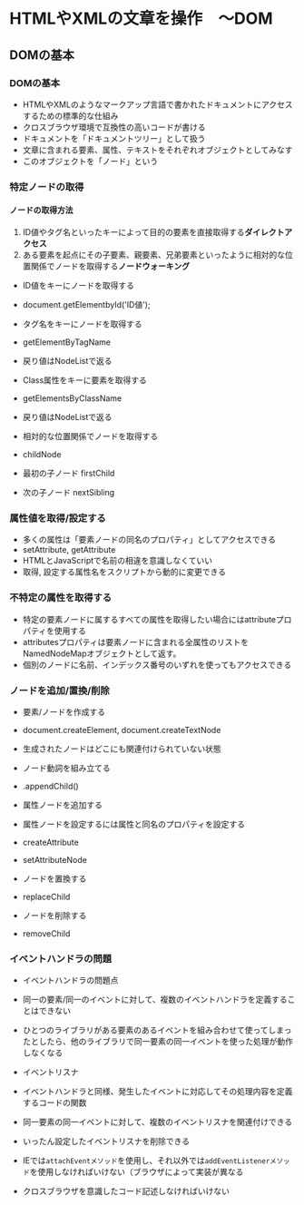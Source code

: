 # HTMLやXMLの文章を操作　〜DOM

## DOMの基本

### DOMの基本
* HTMLやXMLのようなマークアップ言語で書かれたドキュメントにアクセスするための標準的な仕組み
* クロスブラウザ環境で互換性の高いコードが書ける
* ドキュメントを「ドキュメントツリー」として扱う
* 文章に含まれる要素、属性、テキストをそれぞれオブジェクトとしてみなす
* このオブジェクトを「ノード」という

### 特定ノードの取得

#### ノードの取得方法
1. ID値やタグ名といったキーによって目的の要素を直接取得する**ダイレクトアクセス**
2. ある要素を起点にその子要素、親要素、兄弟要素といったように相対的な位置関係でノードを取得する**ノードウォーキング**

* ID値をキーにノードを取得する
 * document.getElementbyId('ID値');

* タグ名をキーにノードを取得する
 * getElementByTagName
 * 戻り値はNodeListで返る

* Class属性をキーに要素を取得する
 * getElementsByClassName
 * 戻り値はNodeListで返る

 * 相対的な位置関係でノードを取得する
  * childNode
  * 最初の子ノード firstChild
  * 次の子ノード nextSibling

### 属性値を取得/設定する
* 多くの属性は「要素ノードの同名のプロパティ」としてアクセスできる
* setAttribute, getAttribute
 * HTMLとJavaScriptで名前の相違を意識しなくていい
 * 取得, 設定する属性名をスクリプトから動的に変更できる

### 不特定の属性を取得する
* 特定の要素ノードに属するすべての属性を取得したい場合にはattributeプロパティを使用する
* attributesプロパティは要素ノードに含まれる全属性のリストをNamedNodeMapオブジェクトとして返す。
* 個別のノードに名前、インデックス番号のいずれを使ってもアクセスできる

### ノードを追加/置換/削除
* 要素/ノードを作成する
 * document.createElement, document.createTextNode
 * 生成されたノードはどこにも関連付けられていない状態
* ノード動詞を組み立てる
 * .appendChild()
* 属性ノードを追加する
 * 属性ノードを設定するには属性と同名のプロパティを設定する
 * createAttribute
 * setAttributeNode

* ノードを置換する
 * replaceChild
* ノードを削除する
 * removeChild

### イベントハンドラの問題
* イベントハンドラの問題点
 * 同一の要素/同一のイベントに対して、複数のイベントハンドラを定義することはできない
 * ひとつのライブラリがある要素のあるイベントを組み合わせて使ってしまったとしたら、他のライブラリで同一要素の同一イベントを使った処理が動作しなくなる

* イベントリスナ
 * イベントハンドラと同様、発生したイベントに対応してその処理内容を定義するコードの関数
 * 同一要素の同一イベントに対して、複数のイベントリスナを関連付けできる
 * いったん設定したイベントリスナを削除できる
 * IEでは`attachEventメソッド`を使用し、それ以外では`addEventListenerメソッド`を使用しなければいけない（ブラウザによって実装が異なる
 * クロスブラウザを意識したコード記述しなければいけない
